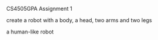 CS4505GPA Assignment 1

create a robot with a body, a head, two arms and two legs

a human-like robot

